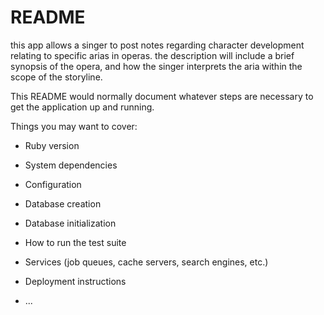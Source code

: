 # README

this app allows a singer to post notes regarding character development relating to specific arias in operas. the description will include a brief synopsis of the opera, and how the singer interprets the aria within the scope of the storyline.

This README would normally document whatever steps are necessary to get the
application up and running.

Things you may want to cover:

* Ruby version

* System dependencies

* Configuration

* Database creation

* Database initialization

* How to run the test suite

* Services (job queues, cache servers, search engines, etc.)

* Deployment instructions

* ...
